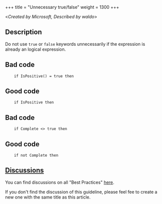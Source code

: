 +++
title = "Unnecessary true/false"
weight = 1300
+++

<_Created by Microsoft, Described by waldo_\>

## Description
Do not use `true` or `false` keywords unnecessarily if the expression is already an logical expression.

## Bad code

```al
    if IsPositive() = true then  
```      
    
## Good code

```al
    if IsPositive then  
```      
    

## Bad code

```al
    if Complete <> true then  
```      
    
## Good code

```al
    if not Complete then
```

## [Discussions](https://github.com/microsoft/alguidelines/discussions/categories/bc-best-practices?discussions_q=unnecessary+true+false+category%3A%22BC+Best+Practices%22)

You can find discussions on all "Best Practices" [here](https://github.com/microsoft/alguidelines/discussions/categories/bc-best-practices).

If you don't find the discussion of this guideline, please feel fee to create a new one with the same title as this article.  
